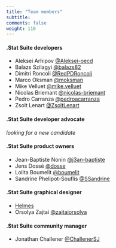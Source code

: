 ```yaml
---
title: "Team members"
subtitle: 
comments: false
weight: 110
---
```


#### .Stat Suite developers
- Aleksei Arhipov [@Aleksei-oecd](https://gitlab.com/aleksei-oecd)
- Balazs Szilagyi [@balazs82](https://gitlab.com/balazs82)
- Dimitri Roncoli [@RedPDRoncoli](https://gitlab.com/RedPDRoncoli)
- Marco Oksman [@moksman](https://gitlab.com/moksman)
- Mike Velluet [@mike.velluet](https://gitlab.com/mike.velluet)
- Nicolas Briemant [@nicolas-briemant](https://gitlab.com/nicolas-briemant)
- Pedro Carranza [@pedroacarranza](https://gitlab.com/pedroacarranza)
- Zsolt Lenart [@ZsoltLenart](https://gitlab.com/ZsoltLenart)

#### .Stat Suite developer advocate
*looking for a new candidate*

#### .Stat Suite product owners
- Jean-Baptiste Nonin [@j3an-baptiste](https://gitlab.com/j3an-baptiste)
- Jens Dossé [@dosse](https://gitlab.com/dosse)
- Lolita Boumelit [@boumelit](https://gitlab.com/boumelit)
- Sandrine Phelipot-Souflis [@SSandrine](https://gitlab.com/SSandrine)

#### .Stat Suite graphical designer
- [Helmes](https://www.helmes.com/)
- Orsolya Zajtai [@zajtaiorsolya](https://gitlab.com/zajtaiorsolya)

#### .Stat Suite community manager
- Jonathan Challener [@ChallenerSJ](https://gitlab.com/ChallenerSJ)
